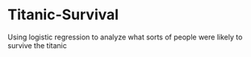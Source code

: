 # Titanic-Survival
Using logistic regression to analyze what sorts of people were likely to survive the titanic 
